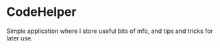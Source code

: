 # CodeHelper
Simple application where I store useful bits of info, and tips and tricks for later use.
